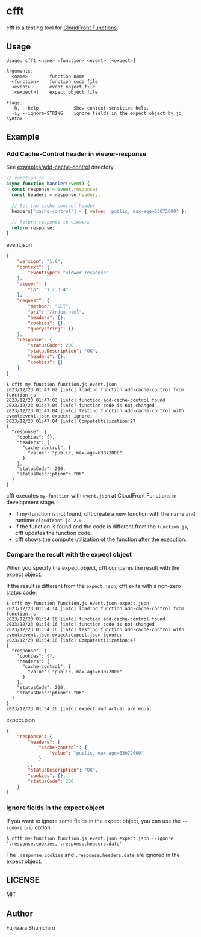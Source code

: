 # cfft

cfft is a testing tool for [CloudFront Functions](https://docs.aws.amazon.com/AmazonCloudFront/latest/DeveloperGuide/cloudfront-functions.html).

## Usage

```
Usage: cfft <name> <function> <event> [<expect>]

Arguments:
  <name>        function name
  <function>    function code file
  <event>       event object file
  [<expect>]    expect object file

Flags:
  -h, --help             Show context-sensitive help.
  -i, --ignore=STRING    ignore fields in the expect object by jq syntax
```

## Example

### Add Cache-Control header in viewer-response

See [examples/add-cache-control](examples/add-cache-control) directory.

```js
// function.js
async function handler(event) {
  const response = event.response;
  const headers = response.headers;

  // Set the cache-control header
  headers['cache-control'] = { value: 'public, max-age=63072000' };

  // Return response to viewers
  return response;
}
```

event.json
```json
{
    "version": "1.0",
    "context": {
        "eventType": "viewer-response"
    },
    "viewer": {
        "ip": "1.2.3.4"
    },
    "request": {
        "method": "GET",
        "uri": "/index.html",
        "headers": {},
        "cookies": {},
        "querystring": {}
    },
    "response": {
        "statusCode": 200,
        "statusDescription": "OK",
        "headers": {},
        "cookies": {}
    }
}
```

```console
$ cfft my-function function.js event.json
2023/12/23 01:47:02 [info] loading function add-cache-control from function.js
2023/12/23 01:47:03 [info] function add-cache-control found
2023/12/23 01:47:04 [info] function code is not changed
2023/12/23 01:47:04 [info] testing function add-cache-control with event:event.json expect: ignore:
2023/12/23 01:47:04 [info] ComputeUtilization:27
{
  "response": {
    "cookies": {},
    "headers": {
      "cache-control": {
        "value": "public, max-age=63072000"
      }
    },
    "statusCode": 200,
    "statusDescription": "OK"
  }
}
```

cfft executes `my-function` with `event.json` at CloudFront Functions in development stage.

- If my-function is not found, cfft create a new function with the name and runtime `cloudfront-js-2.0`.
- If the function is found and the code is different from the `function.js`, cfft updates the function code.
- cfft shows the compute utilization of the function after the execution.

### Compare the result with the expect object

When you specify the expect object, cfft compares the result with the expect object.

If the result is different from the `expect.json`, cfft exits with a non-zero status code.

```console
$ cfft my-function function.js event.json expect.json
2023/12/23 01:54:14 [info] loading function add-cache-control from function.js
2023/12/23 01:54:16 [info] function add-cache-control found
2023/12/23 01:54:16 [info] function code is not changed
2023/12/23 01:54:16 [info] testing function add-cache-control with event:event.json expect:expect.json ignore:
2023/12/23 01:54:16 [info] ComputeUtilization:47
{
  "response": {
    "cookies": {},
    "headers": {
      "cache-control": {
        "value": "public, max-age=63072000"
      }
    },
    "statusCode": 200,
    "statusDescription": "OK"
  }
}
2023/12/23 01:54:16 [info] expect and actual are equal
```

expect.json
```json
{
    "response": {
        "headers": {
            "cache-control": {
                "value": "public, max-age=63072000"
            }
        },
        "statusDescription": "OK",
        "cookies": {},
        "statusCode": 200
    }
}
```

### Ignore fields in the expect object

If you want to ignore some fields in the expect object, you can use the `--ignore` (`-i`) option.

```console
$ cfft my-function function.js event.json expect.json --ignore '.response.cookies, .response.headers.date'
```

The `.response.cookies` and `.response.headers.date` are ignored in the expect object.


## LICENSE

MIT

## Author

Fujiwara Shunichiro
